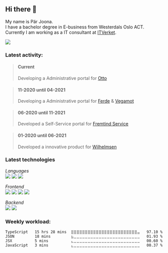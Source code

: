 ## Hi there 👋

My name is Pär Joona.  
I have a bachelor degree in E-business from Westerdals Oslo ACT.  
Currently I am working as a IT consultant at [ITVerket](https://www.itverket.no/).
 
<a href="https://www.linkedin.com/in/p%C3%A4r-joona-63764216a">
  <img src="https://img.shields.io/badge/linkedin-0077B5.svg?style=for-the-badge&logo=linkedin&logoColor=white"/>
</a>

### Latest activity:
> #### Current 
> Developing a Administrative portal for [Otto](https://www.otto.no/)

> #### 11-2020 until 04-2021 
> Developing a Administrative portal for [Ferde](https://ferde.no/) & [Vegamot](https://www.vegamot.no/)

> #### 06-2020 until 11-2021
> Developed a Self-Service portal for [Fremtind Service](https://fremtindservice.no/)

> #### 01-2020 until 06-2021
> Developed a innovative product for [Wilhelmsen](https://www.wilhelmsen.com/)

### Latest technologies
*Languages*  
<img src="https://img.shields.io/badge/-Typescript-313131?style=for-the-badge&logo=Typescript&logoColor=white"/>
<img src="https://img.shields.io/badge/-C--Sharp-313131?style=for-the-badge&logo=C-sharp&logoColor=white"/>
<img src="https://img.shields.io/badge/-Dart-313131?style=for-the-badge&logo=Dart&logoColor=white"/>

*Frontend*  
<img src="https://img.shields.io/badge/-React-313131?style=for-the-badge&logo=React&logoColor=white"/>
<img src="https://img.shields.io/badge/-Vue.js-313131?style=for-the-badge&logo=Vue.js&logoColor=white"/>
<img src="https://img.shields.io/badge/-Sass-313131?style=for-the-badge&logo=SASS&logoColor=white"/>
<img src="https://img.shields.io/badge/-Flutter-313131?style=for-the-badge&logo=Flutter&logoColor=white"/>

*Backend*  
<img src="https://img.shields.io/badge/-.NET-313131?style=for-the-badge&logo=.NET&logoColor=white"/>
<img src="https://img.shields.io/badge/-Node.js-313131?style=for-the-badge&logo=Node.js&logoColor=white"/>


### Weekly workload:
<!--START_SECTION:waka-->
```text
TypeScript   15 hrs 28 mins  ⣿⣿⣿⣿⣿⣿⣿⣿⣿⣿⣿⣿⣿⣿⣿⣿⣿⣿⣿⣿⣿⣿⣿⣿⣤   97.10 % 
JSON         18 mins         ⣦⣀⣀⣀⣀⣀⣀⣀⣀⣀⣀⣀⣀⣀⣀⣀⣀⣀⣀⣀⣀⣀⣀⣀⣀   01.93 % 
JSX          5 mins          ⣄⣀⣀⣀⣀⣀⣀⣀⣀⣀⣀⣀⣀⣀⣀⣀⣀⣀⣀⣀⣀⣀⣀⣀⣀   00.60 % 
JavaScript   3 mins          ⣄⣀⣀⣀⣀⣀⣀⣀⣀⣀⣀⣀⣀⣀⣀⣀⣀⣀⣀⣀⣀⣀⣀⣀⣀   00.37 % 
```
<!--END_SECTION:waka-->
